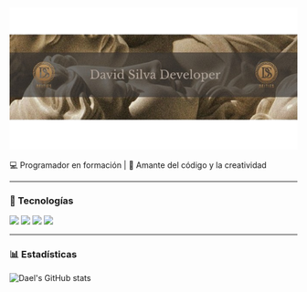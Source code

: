 



<p align="center">
  <img src="images/David_Silva_Developer__1_-removebg-preview.png" alt="Banner" style="width:100%; height:250px; object-fit:cover;" />
</p>

 
💻 Programador en formación | 🚀 Amante del código y la creatividad  

---

### 🚀 Tecnologías
<p align="left">
  <img src="https://cdn.jsdelivr.net/gh/devicons/devicon/icons/python/python-original.svg" width="40"/>
  <img src="https://cdn.jsdelivr.net/gh/devicons/devicon/icons/html5/html5-original.svg" width="40"/>
  <img src="https://cdn.jsdelivr.net/gh/devicons/devicon/icons/css3/css3-original.svg" width="40"/>
  <img src="https://cdn.jsdelivr.net/gh/devicons/devicon/icons/javascript/javascript-original.svg" width="40"/>
</p>

---

### 📊 Estadísticas
![Dael's GitHub stats](https://github-readme-stats.vercel.app/api?username=DaelSantos&show_icons=true&theme=radical)

